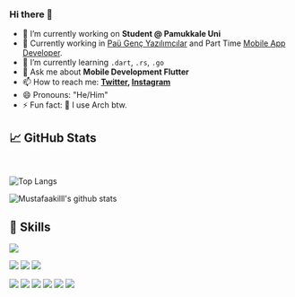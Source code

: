 ### Hi there 👋

- 🔭 I’m currently working on **Student @ Pamukkale Uni**
- 🚩 Currently working in [Paü Genç Yazılımcılar](https://github.com/GencYazilimcilar) and Part Time [Mobile App Developer](https://www.pau.edu.tr/).
- 🌱 I’m currently learning `.dart`, `.rs`, `.go`
- 💬 Ask me about **Mobile Development Flutter**
- 📫 How to reach me: **[Twitter](https://twitter.com/mustafaakill), [Instagram](https://instagram.com/mustafaakilll)**
- 😄 Pronouns: "He/Him"
- ⚡ Fun fact: :penguin: I use Arch btw.

## &#x1f4c8; GitHub Stats
<br/>

![Top Langs](https://github-readme-stats.vercel.app/api/top-langs/?username=Mustafaakilll&layout=compact&hide=css,html)

![Mustafaakilll's github stats](https://github-readme-stats.vercel.app/api?username=Mustafaakilll&count_private=true&show_icons=true&theme=onedark)

## 💼 Skills

![](https://img.shields.io/badge/OS-Linux-informational?style=flat&logo=linux&logoColor=white&color=4AB197)

![](https://img.shields.io/badge/Code-Dart-informational?style=flat&logo=Dart&logoColor=white&color=4AB197)
![](https://img.shields.io/badge/Code-JavaScript-informational?style=flat&logo=JavaScript&logoColor=white&color=4AB197)
![](https://img.shields.io/badge/Code-TypeScript-informational?style=flat&logo=TypeScript&logoColor=white&color=4AB197)

![](https://img.shields.io/badge/Tools-MongoDB-informational?style=flat&logo=MongoDB&logoColor=white&color=4AB197)
![](https://img.shields.io/badge/Tools-MySQL-informational?style=flat&logo=MySQL&logoColor=white&color=4AB197)
![](https://img.shields.io/badge/Tools-MariaDB-informational?style=flat&logo=MariaDB&logoColor=white&color=4AB197)
![](https://img.shields.io/badge/Tools-PostgreSQL-informational?style=flat&logo=postgresql&logoColor=white&color=4AB197)
![](https://img.shields.io/badge/Tools-Docker-informational?style=flat&logo=docker&logoColor=white&color=4AB197)
![](https://img.shields.io/badge/Tools-Postman-informational?style=flat&logo=Postman&logoColor=white&color=4AB197)

